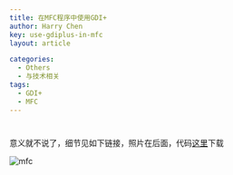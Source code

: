 ```yaml
---
title: 在MFC程序中使用GDI+
author: Harry Chen
key: use-gdiplus-in-mfc
layout: article

categories:
  - Others
  - 与技术相关
tags:
  - GDI+
  - MFC
---
```

# 

  意义就不说了，细节见如下链接，照片在后面，代码[这里][1]下载



![mfc][2]

   [1]: http://www.roybit.com/wp-content/uploads/2011/08/mfcgdiplus.rar (mfcgdiplus)
   [2]: http://www.roybit.com/wp-content/uploads/2011/08/mfc_thumb.png (mfc)
